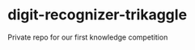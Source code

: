 digit-recognizer-trikaggle
==========================

Private repo for our first knowledge competition